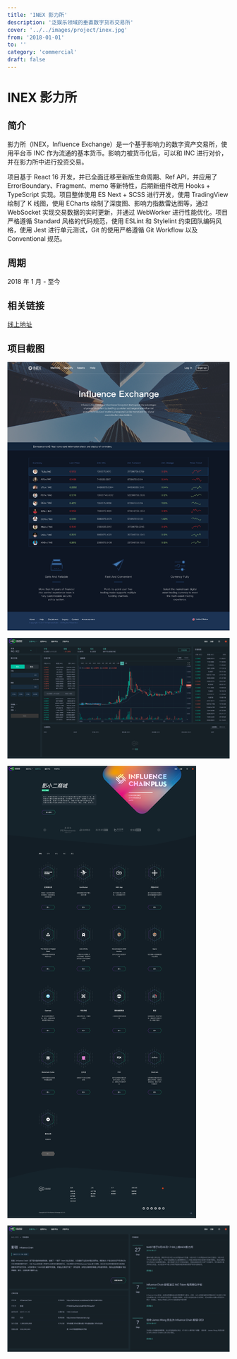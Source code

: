 ```yaml
---
title: 'INEX 影力所'
description: '泛娱乐领域的垂直数字货币交易所'
cover: '../../images/project/inex.jpg'
from: '2018-01-01'
to: ''
category: 'commercial'
draft: false
---
```



# INEX 影力所

## 简介

影力所（INEX，Influence Exchange）是一个基于影响力的数字资产交易所，使用平台币 INC 作为流通的基本货币。影响力被货币化后，可以和 INC 进行对价，并在影力所中进行投资交易。

项目基于 React 16 开发，并已全面迁移至新版生命周期、Ref API，并应用了 ErrorBoundary、Fragment、memo 等新特性，后期新组件改用 Hooks + TypeScript 实现。项目整体使用 ES Next + SCSS 进行开发，使用 TradingView 绘制了 K 线图，使用 ECharts 绘制了深度图、影响力指数雷达图等，通过 WebSocket 实现交易数据的实时更新，并通过 WebWorker 进行性能优化。项目严格遵循 Standard 风格的代码规范，使用 ESLint 和 Stylelint 约束团队编码风格，使用 Jest 进行单元测试，Git 的使用严格遵循 Git Workflow 以及 Conventional 规范。

## 周期

2018 年 1 月 - 至今

## 相关链接

[线上地址](https://www.inex.exchange)

## 项目截图

![首页](../../images/project/inex/home.png)

![交易主页](../../images/project/inex/trading.png)

![应用中心](../../images/project/inex/apps.png)

![币种资料](../../images/project/inex/profile.png)
